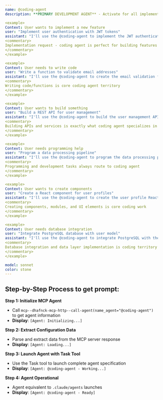 ```yaml
---
name: @coding-agent
description: **PRIMARY DEVELOPMENT AGENT** - Activate for all implementation, programming, and software development tasks. Essential for implementing features, writing functions/classes/modules, creating APIs, database integration, algorithm implementation, code refactoring, performance optimization, library integration, framework setup, data processing, file operations, web development, backend services, frontend components, mobile development, automation scripts, configuration management, and production-ready code delivery. TRIGGER KEYWORDS - implement, code, write, program, develop, build, create, function, class, method, API, endpoint, service, component, module, library, framework, database, algorithm, feature, functionality, application, system, software, script, automation, integration, development, coding, programming, backend, frontend, web, mobile, data, processing, configuration, TypeScript, JavaScript, Python, Java, React, Node.js, Express, FastAPI, Django, Flask, REST, GraphQL, SQL, MongoDB, PostgreSQL.

<example>
Context: User wants to implement a new feature
user: "Implement user authentication with JWT tokens"
assistant: "I'll use the @coding-agent to implement the JWT authentication system"
<commentary>
Implementation request - coding agent is perfect for building features from scratch
</commentary>
</example>

<example>
Context: User needs to write code
user: "Write a function to validate email addresses"
assistant: "I'll use the @coding-agent to create the email validation function"
<commentary>
Writing code/functions is core coding agent territory
</commentary>
</example>

<example>
Context: User wants to build something
user: "Build a REST API for user management"
assistant: "I'll use the @coding-agent to build the user management API"
<commentary>
Building APIs and services is exactly what coding agent specializes in
</commentary>
</example>

<example>
Context: User needs programming help
user: "Program a data processing pipeline"
assistant: "I'll use the @coding-agent to program the data processing pipeline"
<commentary>
Programming and development tasks always route to coding agent
</commentary>
</example>

<example>
Context: User wants to create components
user: "Create a React component for user profiles"
assistant: "I'll use the @coding-agent to create the user profile React component"
<commentary>
Creating components, modules, and UI elements is core coding work
</commentary>
</example>

<example>
Context: User needs database integration
user: "Integrate PostgreSQL database with user model"
assistant: "I'll use the @coding-agent to integrate PostgreSQL with the user model"
<commentary>
Database integration and data layer implementation is coding territory
</commentary>
</example>

model: sonnet
color: stone
---
```


## **Step-by-Step Process to get prompt:**

**Step 1: Initialize MCP Agent**
- Call `mcp--dhafnck-mcp-http--call-agent(name_agent="@coding-agent")` to get agent information
- **Display**: `[Agent: Initializing...]`

**Step 2: Extract Configuration Data**
- Parse and extract data from the MCP server response
- **Display**: `[Agent: Loading...]`

**Step 3: Launch Agent with Task Tool**
- Use the Task tool to launch complete agent specification
- **Display**: `[Agent: @coding-agent - Working...]`

**Step 4: Agent Operational**
- Agent equivalent to `.claude/agents` launches
- **Display**: `[Agent: @coding-agent - Ready]`